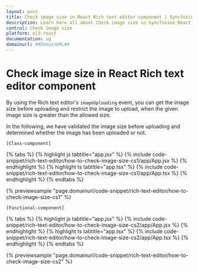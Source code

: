 ```yaml
---
layout: post
title: Check image size in React Rich text editor component | Syncfusion
description: Learn here all about Check image size in Syncfusion React Rich text editor component of Syncfusion Essential JS 2 and more.
control: Check image size 
platform: ej2-react
documentation: ug
domainurl: ##DomainURL##
---
```


# Check image size in React Rich text editor component

By using the Rich text editor's `imageUploading` event, you can get the image size before uploading and restrict the image to upload, when the given image size is greater than the allowed size.

In the following, we have validated the image size before uploading and determined whether the image has been uploaded or not.

`[Class-component]`

{% tabs %}
{% highlight js tabtitle="app.jsx" %}
{% include code-snippet/rich-text-editor/how-to-check-image-size-cs1/app/App.jsx %}
{% endhighlight %}
{% highlight ts tabtitle="app.tsx" %}
{% include code-snippet/rich-text-editor/how-to-check-image-size-cs1/app/App.tsx %}
{% endhighlight %}
{% endtabs %}

 {% previewsample "page.domainurl/code-snippet/rich-text-editor/how-to-check-image-size-cs1" %}

`[Functional-component]`

{% tabs %}
{% highlight js tabtitle="app.jsx" %}
{% include code-snippet/rich-text-editor/how-to-check-image-size-cs2/app/App.jsx %}
{% endhighlight %}
{% highlight ts tabtitle="app.tsx" %}
{% include code-snippet/rich-text-editor/how-to-check-image-size-cs2/app/App.tsx %}
{% endhighlight %}
{% endtabs %}

 {% previewsample "page.domainurl/code-snippet/rich-text-editor/how-to-check-image-size-cs2" %}
